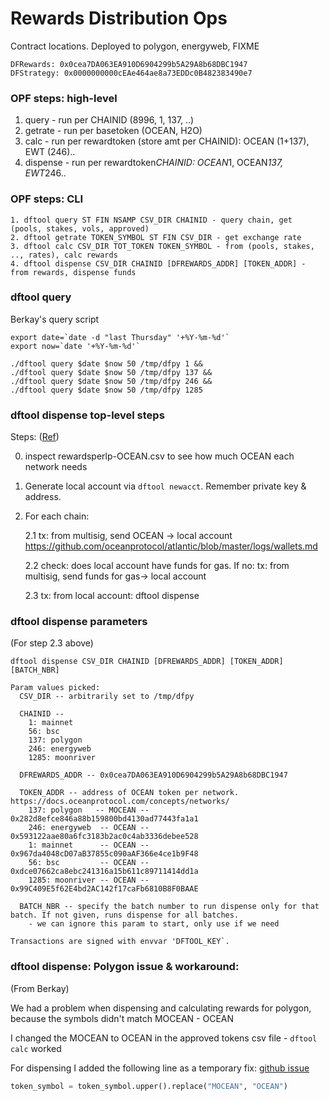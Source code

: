 # Rewards Distribution Ops

Contract locations. Deployed to polygon, energyweb, FIXME
```
DFRewards: 0x0cea7DA063EA910D6904299b5A29A8b68DBC1947
DFStrategy: 0x0000000000cEAe464ae8a73EDDc0B482383490e7
```

### OPF steps: high-level
1. query - run per CHAINID (8996, 1, 137, ..)
2. getrate - run per basetoken (OCEAN, H2O)
3. calc - run per rewardtoken (store amt per CHAINID): OCEAN (1+137), EWT (246)..
4. dispense - run per rewardtoken*CHAINID: OCEAN*1, OCEAN*137, EWT*246..

### OPF steps: CLI

```text
1. dftool query ST FIN NSAMP CSV_DIR CHAINID - query chain, get (pools, stakes, vols, approved)
2. dftool getrate TOKEN_SYMBOL ST FIN CSV_DIR - get exchange rate
3. dftool calc CSV_DIR TOT_TOKEN TOKEN_SYMBOL - from (pools, stakes, .., rates), calc rewards
4. dftool dispense CSV_DIR CHAINID [DFREWARDS_ADDR] [TOKEN_ADDR] - from rewards, dispense funds
```

### dftool query

Berkay's query script
```console
export date=`date -d "last Thursday" '+%Y-%m-%d'`
export now=`date '+%Y-%m-%d'`

./dftool query $date $now 50 /tmp/dfpy 1 && 
./dftool query $date $now 50 /tmp/dfpy 137 && 
./dftool query $date $now 50 /tmp/dfpy 246 && 
./dftool query $date $now 50 /tmp/dfpy 1285
```

### dftool dispense top-level steps

Steps: ([Ref](https://github.com/oceanprotocol/df-issues/issues/66#issuecomment-1164729816))

 0. inspect rewardsperlp-OCEAN.csv to see how much OCEAN each network needs
 
 1. Generate local account via `dftool newacct`. Remember private key & address.

 2. For each chain:
 
    2.1 tx: from multisig, send OCEAN -> local account
        https://github.com/oceanprotocol/atlantic/blob/master/logs/wallets.md
        
    2.2 check: does local account have funds for gas. If no:
        tx: from multisig, send funds for gas-> local account
        
    2.3 tx: from local account: dftool dispense

### dftool dispense parameters

(For step 2.3 above)

```text
dftool dispense CSV_DIR CHAINID [DFREWARDS_ADDR] [TOKEN_ADDR] [BATCH_NBR]

Param values picked:
  CSV_DIR -- arbitrarily set to /tmp/dfpy
  
  CHAINID -- 
    1: mainnet
    56: bsc
    137: polygon
    246: energyweb
    1285: moonriver
    
  DFREWARDS_ADDR -- 0x0cea7DA063EA910D6904299b5A29A8b68DBC1947
  
  TOKEN_ADDR -- address of OCEAN token per network. https://docs.oceanprotocol.com/concepts/networks/
    137: polygon   -- MOCEAN -- 0x282d8efce846a88b159800bd4130ad77443fa1a1
    246: energyweb  -- OCEAN -- 0x593122aae80a6fc3183b2ac0c4ab3336debee528
    1: mainnet      -- OCEAN -- 0x967da4048cD07aB37855c090aAF366e4ce1b9F48
    56: bsc         -- OCEAN -- 0xdce07662ca8ebc241316a15b611c89711414dd1a 
    1285: moonriver -- OCEAN -- 0x99C409E5f62E4bd2AC142f17caFb6810B8F0BAAE
    
  BATCH_NBR -- specify the batch number to run dispense only for that batch. If not given, runs dispense for all batches.
    - we can ignore this param to start, only use if we need

Transactions are signed with envvar 'DFTOOL_KEY`.
```

### dftool dispense: Polygon issue & workaround:

(From Berkay)

We had a problem when dispensing and calculating rewards for polygon, because the symbols didn't match MOCEAN - OCEAN

I changed the MOCEAN to OCEAN in the approved tokens csv file - `dftool calc` worked

For dispensing I added the following line as a temporary fix: [github issue](https://github.com/oceanprotocol/df-py/issues/177)
```python
token_symbol = token_symbol.upper().replace("MOCEAN", "OCEAN")
```
